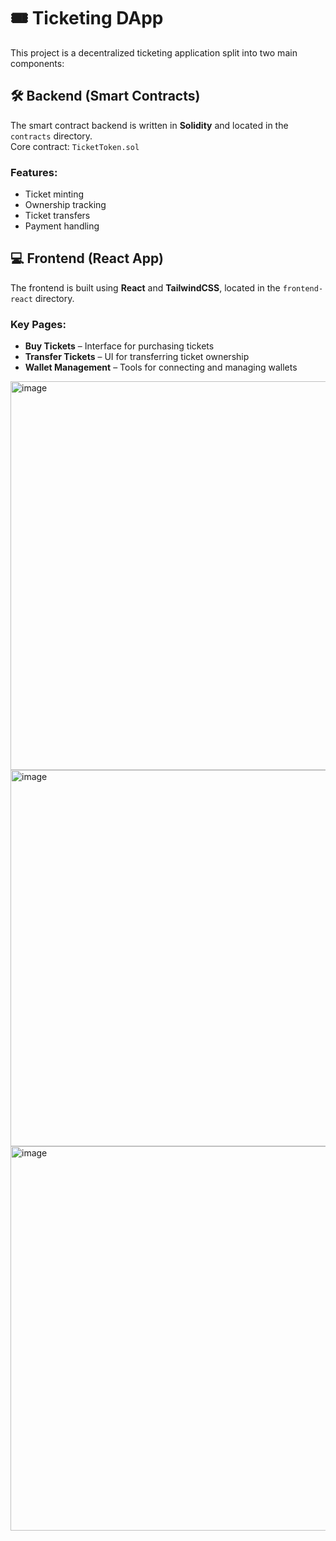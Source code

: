 # 🎟️ Ticketing DApp

This project is a decentralized ticketing application split into two main components:

## 🛠️ Backend (Smart Contracts)

The smart contract backend is written in **Solidity** and located in the `contracts` directory.  
Core contract: `TicketToken.sol`

### Features:
- Ticket minting
- Ownership tracking
- Ticket transfers
- Payment handling

## 💻 Frontend (React App)

The frontend is built using **React** and **TailwindCSS**, located in the `frontend-react` directory.

### Key Pages:
- **Buy Tickets** – Interface for purchasing tickets
- **Transfer Tickets** – UI for transferring ticket ownership
- **Wallet Management** – Tools for connecting and managing wallets

<img width="622" alt="image" src="https://github.com/user-attachments/assets/991e9390-57ee-4ee4-8028-37306e991954" />
<img width="602" alt="image" src="https://github.com/user-attachments/assets/cfc8e279-c1fb-44b7-b4fe-54bba8d1b47d" />
<img width="615" alt="image" src="https://github.com/user-attachments/assets/eb81be8c-3e65-49c1-bd1f-3a6abec7a836" />

